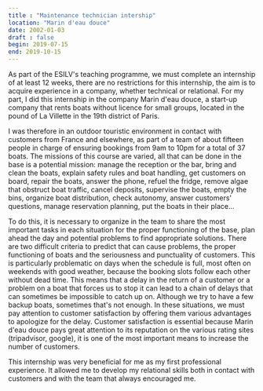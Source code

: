 ```yaml
---
title : "Maintenance technician intership"
location: "Marin d'eau douce"
date: 2002-01-03
draft : false
begin: 2019-07-15
end: 2019-10-15
---
```


As part of the ESILV's teaching programme, we must complete an internship of at least 12 weeks, there are no restrictions for this internship, the aim is to acquire experience in a company, whether technical or relational. For my part, I did this internship in the company Marin d'eau douce, a start-up company that rents boats without licence for small groups, located in the pound of La Villette in the 19th district of Paris.

I was therefore in an outdoor touristic environment in contact with customers from France and elsewhere, as part of a team of about fifteen people in charge of ensuring bookings from 9am to 10pm for a total of 37 boats. 
The missions of this course are varied, all that can be done in the base is a potential mission: manage the reception or the bar, bring and clean the boats, explain safety rules and boat handling, get customers on board, repair the boats, answer the phone, refuel the fridge, remove algae that obstruct boat traffic, cancel deposits, supervise the boats, empty the bins, organize boat distribution, check autonomy, answer customers' questions, manage reservation planning, put the boats in their place...

To do this, it is necessary to organize in the team to share the most important tasks in each situation for the proper functioning of the base, plan ahead the day and potential problems to find appropriate solutions.
There are two difficult criteria to predict that can cause problems, the proper functioning of boats and the seriousness and punctuality of customers. This is particularly problematic on days when the schedule is full, most often on weekends with good weather, because the booking slots follow each other without dead time. This means that a delay in the return of a customer or a problem on a boat that forces us to stop it can lead to a chain of delays that can sometimes be impossible to catch up on. Although we try to have a few backup boats, sometimes that's not enough. In these situations, we must pay attention to customer satisfaction by offering them various advantages to apologize for the delay. Customer satisfaction is essential because Marin d'eau douce pays great attention to its reputation on the various rating sites (tripadvisor, google), it is one of the most important means to increase the number of customers.

This internship was very beneficial for me as my first professional experience. It allowed me to develop my relational skills both in contact with customers and with the team that always encouraged me.
